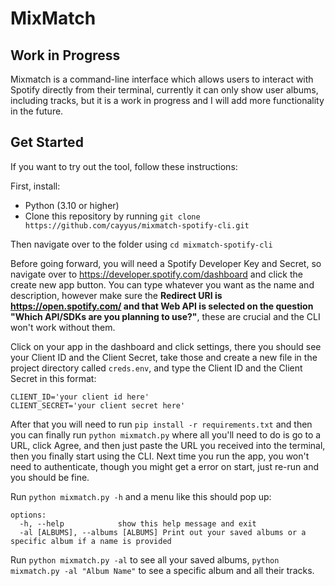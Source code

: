 # MixMatch

## Work in Progress
Mixmatch is a command-line interface which allows users to interact with Spotify directly from their terminal, currently it can only show user albums, including tracks, but it is a work in progress and I will add more functionality in the future. 


## Get Started
If you want to try out the tool, follow these instructions:

First, install:
- Python (3.10 or higher)
- Clone this repository by running `git clone https://github.com/cayyus/mixmatch-spotify-cli.git`

Then navigate over to the folder using `cd mixmatch-spotify-cli`

Before going forward, you will need a Spotify Developer Key and Secret, so navigate over to https://developer.spotify.com/dashboard and click the create new app button. You can type whatever you want as the name and description, however make sure the **Redirect URI is https://open.spotify.com/ and that Web API is selected on the question "Which API/SDKs are you planning to use?"**, these are crucial and the CLI won't work without them. 

Click on your app in the dashboard and click settings, there you should see your Client ID and the Client Secret, take those and create a new file in the project directory called `creds.env`, and type the Client ID and the Client Secret in this format:
```
CLIENT_ID='your client id here'
CLIENT_SECRET='your client secret here'
```

After that you will need to run `pip install -r requirements.txt` and then you can finally run `python mixmatch.py` where all you'll need to do is go to a URL, click Agree, and then just paste the URL you received into the terminal, then you finally start using the CLI. Next time you run the app, you won't need to authenticate, though you might get a error on start, just re-run and you should be fine. 

Run `python mixmatch.py -h` and a menu like this should pop up:
```
options:
  -h, --help            show this help message and exit
  -al [ALBUMS], --albums [ALBUMS] Print out your saved albums or a specific album if a name is provided
```

Run `python mixmatch.py -al` to see all your saved albums, `python mixmatch.py -al "Album Name"` to see a specific album and all their tracks.



